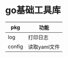 # go基础工具库

| pkg    | 功能         |
| ------ | ------------ |
| log    | 打印日志     |
| config | 读取yaml文件 |